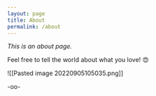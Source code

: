 ```yaml
---
layout: page
title: About
permalink: /about
---
```


*This is an about page.*

Feel free to tell the world about what you love! 😍


![[Pasted image 20220905105035.png]]



-oo-